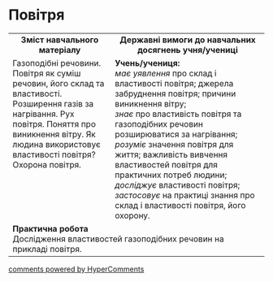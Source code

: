 <div id="hypercomments_widget" class="js-hypercomments-widget invisible"></div>

Повітря
=============================================

<table>
  <tr>
    <td width="40%" align="center"><b>Зміст навчального матеріалу<b></td>
    <td width="60%" align="center"><b>Державні вимоги до навчальних досягнень учня/учениці</b></td>
  </tr>
  <tr>
    <td width="40%" style="vertical-align:top !important;">
Газоподібні речовини. Повітря як суміш речовин, його склад та властивості. Розширення газів за нагрівання. Рух повітря. Поняття про виникнення вітру. Як людина використовує властивості повітря? Охорона повітря.
    </td>
    <td width="60%" style="vertical-align:top !important;">
    <b>Учень/учениця:</b><br>
<i>має уявлення</i> про склад і властивості повітря; джерела забруднення повітря; причини виникнення вітру;<br>
<i>знає</i> про властивість повітря та газоподібних речовин розширюватися за нагрівання;<br>
<i>розуміє</i> значення повітря для життя; важливість вивчення властивостей повітря для практичних потреб людини;<br>
<i>досліджує</i> властивості повітря; <br>
<i>застосовує</i> на практиці знання про склад і властивості повітря, його охорону.
	</td>
  </tr>
    <tr>
    <td width="40%" align="left" style="vertical-align:top !important;" colspan="2">
<b>Практична робота</b><br>
Дослідження властивостей газоподібних речовин на прикладі повітря.</td>
  </tr>
</table>

<div class="js-hypercomments-container">
<a href="http://hypercomments.com" class="hc-link" title="comments widget">comments powered by HyperComments</a>
</div>